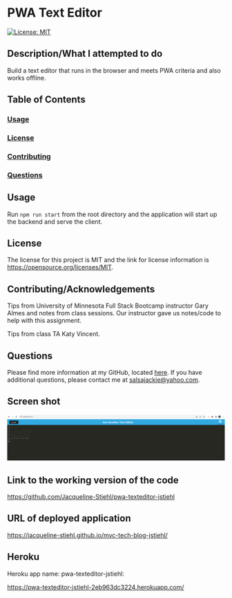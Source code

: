 # PWA Text Editor

[![License: MIT](https://img.shields.io/badge/License-MIT-yellow.svg)](https://opensource.org/licenses/MIT/)

## Description/What I attempted to do

Build a text editor that runs in the browser and meets PWA criteria and also works offline.

## Table of Contents

### [Usage](#usage)

### [License](#license)

### [Contributing](#contributing)

### [Questions](#questions)

## Usage

Run `npm run start` from the root directory and the application will start up the backend and serve the client.

## License

The license for this project is MIT and the link for license information is https://opensource.org/licenses/MIT.

## Contributing/Acknowledgements

Tips from University of Minnesota Full Stack Bootcamp instructor Gary Almes and notes from class sessions. Our instructor gave us notes/code to help with this assignment.

Tips from class TA Katy Vincent.

## Questions

Please find more information at my GitHub, located [here](https://github.com/Jacqueline-Stiehl).
If you have additional questions, please contact me at salsajackie@yahoo.com.

## Screen shot

![Screen shot of PWA text editor homework assignment](./assets/images/Screenshot-pwa-texteditor.png)

## Link to the working version of the code

https://github.com/Jacqueline-Stiehl/pwa-texteditor-jstiehl

## URL of deployed application

https://jacqueline-stiehl.github.io/mvc-tech-blog-jstiehl/

## Heroku

Heroku app name: pwa-texteditor-jstiehl:

https://pwa-texteditor-jstiehl-2eb963dc3224.herokuapp.com/
